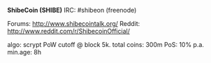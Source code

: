 **ShibeCoin (SHIBE)**
IRC: #shibeon (freenode) 

Forums: http://www.shibecointalk.org/
Reddit: http://www.reddit.com/r/ShibecoinOfficial/

algo: scrypt
PoW cutoff @ block 5k.
total coins: 300m
PoS: 10% p.a.
min.age: 8h

